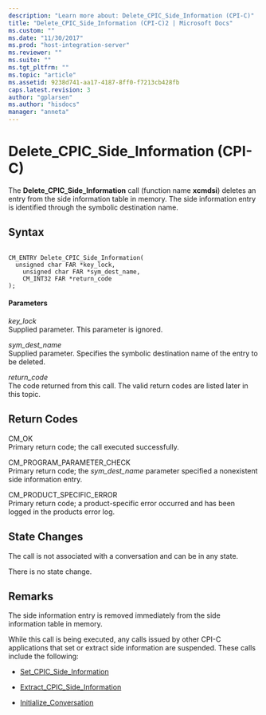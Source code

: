 ```yaml
---
description: "Learn more about: Delete_CPIC_Side_Information (CPI-C)"
title: "Delete_CPIC_Side_Information (CPI-C)2 | Microsoft Docs"
ms.custom: ""
ms.date: "11/30/2017"
ms.prod: "host-integration-server"
ms.reviewer: ""
ms.suite: ""
ms.tgt_pltfrm: ""
ms.topic: "article"
ms.assetid: 9238d741-aa17-4187-8ff0-f7213cb428fb
caps.latest.revision: 3
author: "gplarsen"
ms.author: "hisdocs"
manager: "anneta"
---
```

# Delete_CPIC_Side_Information (CPI-C)
The **Delete_CPIC_Side_Information** call (function name **xcmdsi**) deletes an entry from the side information table in memory. The side information entry is identified through the symbolic destination name.  
  
## Syntax  
  
```  
  
CM_ENTRY Delete_CPIC_Side_Information(   
  unsigned char FAR *key_lock,         
    unsigned char FAR *sym_dest_name,    
    CM_INT32 FAR *return_code            
);  
```  
  
#### Parameters  
 *key_lock*  
 Supplied parameter. This parameter is ignored.  
  
 *sym_dest_name*  
 Supplied parameter. Specifies the symbolic destination name of the entry to be deleted.  
  
 *return_code*  
 The code returned from this call. The valid return codes are listed later in this topic.  
  
## Return Codes  
 CM_OK  
 Primary return code; the call executed successfully.  
  
 CM_PROGRAM_PARAMETER_CHECK  
 Primary return code; the *sym_dest_name* parameter specified a nonexistent side information entry.  
  
 CM_PRODUCT_SPECIFIC_ERROR  
 Primary return code; a product-specific error occurred and has been logged in the products error log.  
  
## State Changes  
 The call is not associated with a conversation and can be in any state.  
  
 There is no state change.  
  
## Remarks  
 The side information entry is removed immediately from the side information table in memory.  
  
 While this call is being executed, any calls issued by other CPI-C applications that set or extract side information are suspended. These calls include the following:  
  
-   [Set_CPIC_Side_Information](../core/set-cpic-side-information-cpi-c-2.md)  
  
-   [Extract_CPIC_Side_Information](../core/extract-cpic-side-information-cpi-c-1.md)  
  
-   [Initialize_Conversation](../core/initialize-conversation-cpi-c-1.md)
